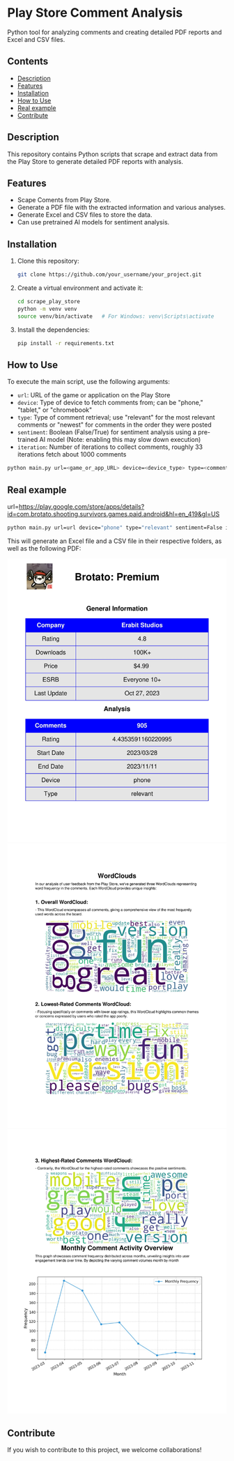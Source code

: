 # Play Store Comment Analysis
Python tool for analyzing comments and creating detailed PDF reports and Excel and CSV files.
## Contents

- [Description](#description)
- [Features](#features)
- [Installation](#installation)
- [How to Use](#how-to-use)
- [Real example](#real-example)
- [Contribute](#contribute)

## Description
This repository contains Python scripts that scrape and extract data from the Play Store to generate detailed PDF reports with analysis.
## Features

- Scape Coments from Play Store.
- Generate a PDF file with the extracted information and various analyses.
- Generate Excel and CSV files to store the data.
- Can use pretrained AI models for sentiment analysis.

## Installation

1. Clone this repository:

    ```bash
    git clone https://github.com/your_username/your_project.git
    ```

2. Create a virtual environment and activate it:

    ```bash
    cd scrape_play_store
    python -m venv venv
    source venv/bin/activate   # For Windows: venv\Scripts\activate
    ```

3. Install the dependencies:

    ```bash
    pip install -r requirements.txt
    ```

## How to Use

To execute the main script, use the following arguments:

- `url`: URL of the game or application on the Play Store
- `device`: Type of device to fetch comments from; can be "phone," "tablet," or "chromebook"
- `type`: Type of comment retrieval; use "relevant" for the most relevant comments or "newest" for comments in the order they were posted
- `sentiment`: Boolean (False/True) for sentiment analysis using a pre-trained AI model (Note: enabling this may slow down execution)
- `iteration`: Number of iterations to collect comments, roughly 33 iterations fetch about 1000 comments

```bash
python main.py url=<game_or_app_URL> device=<device_type> type=<comment_type> sentiment=<False/True> iteration=<number_of_iterations>
```

## Real example

url=https://play.google.com/store/apps/details?id=com.brotato.shooting.survivors.games.paid.android&hl=en_419&gl=US
```bash
python main.py url=url device="phone" type="relevant" sentiment=False iteration=30
```
 This will generate an Excel file and a CSV file in their respective folders, as well as the following PDF:

![example](example/example1.jpg)
![example2](example/example2.jpg)
![example3](example/example3.jpg)

## Contribute

If you wish to contribute to this project, we welcome collaborations! 

